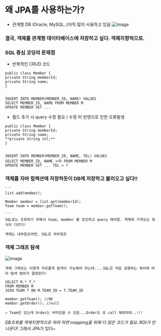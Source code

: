 # 왜 JPA를 사용하는가?

- 관계형 DB (Oracle, MySQL..)아직 많이 사용하고 있음
![image](https://user-images.githubusercontent.com/45115557/178130877-56b5e86c-22b9-4209-9b31-a90354bf682e.png)


### 결국, 객체를 관계형 데이터베이스에 저장하고 싶다. 객체지향적으로.

### SQL 중심 코딩의 문제점

- 반복적인 CRUD 코드

```
public class Member {
private String memberId;
private String name;
}


INSERT INTO MEMBER(MEMBER_ID, NAME) VALUES
SELECT MEMBER_ID, NAME FROM MEMBER M
UPDATE MEMBER SET ...

```

- 필드 추가 시 query 수정 필요 / 수정 미 반영으로 인한 오류발생


```
public class Member {
private String memberId;
private String name;
**private String tel;**
}


INSERT INTO MEMBER(MEMBER_ID, NAME, TEL) VALUES
SELECT MEMBER_ID, NAME ㅆ띠 FROM MEMBER M
UPDATE MEMBER SET ... TEL = ?
```

    
 ### 객체를 자바 컬렉션에 저장하듯이 DB에 저장하고 불러오고 싶다!!
    
    ```
    list.add(member);
    
    Member member = list.get(memberId);
    Team team = member.getTeam();
    
    ```
    SQL로는 조회하기 위해서 team, member 를 조인하고 query 해야함. 객체와 가져오는 방식이 다르다!
    
    객체는 내부참조라면, SQL은 외부참조
    
 ### 객체 그래프 탐색
    
 ![image](https://user-images.githubusercontent.com/45115557/178130977-4944e26f-e95e-4a3b-a630-87dbbd35dcd8.png)

    
    객체 그래프는 이렇게 자유롭게 탐색이 가능해야 하는데....SQL은 처음 실행하는 쿼리에 따라 탐색 범위가 결정된다!
    
```
SELECT M.* T.*
FROM MEMBER M
JOIN TEAM T ON M.TEAM_ID = T.TEAM_ID

member.getTeam(); //OK
member.getOrder(); //null
```
    
    → Team은 있는데 Order는 비어있을 수 있음...Order도 또 call 해줘야되..!!!
    

*DB조회를 객체지향적으로 하려 하면 mapping을 위해 더 많은 코드가 필요..ROI가 안나온다!*
그래서 JPA가 있다~
